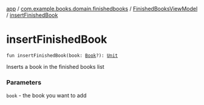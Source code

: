 [app](../../index.md) / [com.example.books.domain.finishedbooks](../index.md) / [FinishedBooksViewModel](index.md) / [insertFinishedBook](./insert-finished-book.md)

# insertFinishedBook

`fun insertFinishedBook(book: `[`Book`](../../com.example.books.domain.models/-book/index.md)`?): `[`Unit`](https://kotlinlang.org/api/latest/jvm/stdlib/kotlin/-unit/index.html)

Inserts a book in the finished books list

### Parameters

`book` - the book you want to add